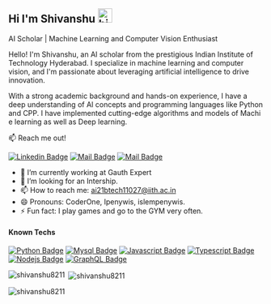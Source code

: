 ## Hi I'm Shivanshu <img src="https://user-images.githubusercontent.com/1303154/88677602-1635ba80-d120-11ea-84d8-d263ba5fc3c0.gif" width="28px" height="28px" alt="hi">

AI Scholar | Machine Learning and Computer Vision Enthusiast

Hello! I'm Shivanshu, an AI scholar from the prestigious Indian Institute of Technology Hyderabad. I specialize in machine learning and computer vision, and I'm passionate about leveraging artificial intelligence to drive innovation.

With a strong academic background and hands-on experience, I have a deep understanding of AI concepts and programming languages like Python and CPP. I have implemented cutting-edge algorithms and models of Machi e learning as well as Deep learning.

:mailbox: Reach me out!

[![Linkedin Badge](https://img.shields.io/badge/-Shivanshu-0e76a8?style=flat&labelColor=0e76a8&logo=linkedin&logoColor=white)](https://www.linkedin.com/in/shivanshu-033428269/) [![Mail Badge](https://img.shields.io/badge/-Instagram-e84393?style=flat&labelColor=e84393&logo=instagram&logoColor=white)](https://instagram.com/) [![Mail Badge](https://img.shields.io/badge/-ai21btech11027@gmail.com-c0392b?style=flat&labelColor=c0392b&logo=gmail&logoColor=white)](mailto:ai21btech11027@iith.ac.in)

<!-- TODO: Add last video link -->

- 🔭 I’m currently working at Gauth Expert
- 🤔 I’m looking for an Intership.
- 📫 How to reach me: ai21btech11027@iith.ac.in
- 😄 Pronouns: CoderOne, Ipenywis, islempenywis.
- ⚡ Fun fact: I play games and go to the GYM very often.

#### Known Techs

<!-- TODO: Make technologies links takes you to repositories -->

[![Python Badge](https://img.shields.io/badge/-Python-61DBFB?style=for-the-badge&labelColor=black&logo=python&logoColor=61DBFB)](#) [![Mysql Badge](https://img.shields.io/badge/-MySQL-61DB21?style=for-the-badge&labelColor=black&logo=mysql&logoColor=61DBFB)](#) [![Javascript Badge](https://img.shields.io/badge/-Javascript-F0DB4F?style=for-the-badge&labelColor=black&logo=javascript&logoColor=F0DB4F)](#) [![Typescript Badge](https://img.shields.io/badge/-Typescript-007acc?style=for-the-badge&labelColor=black&logo=typescript&logoColor=007acc)](#) [![Nodejs Badge](https://img.shields.io/badge/-Nodejs-3C873A?style=for-the-badge&labelColor=black&logo=node.js&logoColor=3C873A)](#) [![GraphQL Badge](https://img.shields.io/badge/-GraphQl-e535ab?style=for-the-badge&labelColor=black&logo=node.js&logoColor=e535ab)](#)

<p><img align="left" src="https://github-readme-stats.vercel.app/api/top-langs?username=shivanshu8211&show_icons=true&locale=en&layout=compact" alt="shivanshu8211" /></p>

<p>&nbsp;<img align="center" src="https://github-readme-stats.vercel.app/api?username=shivanshu8211&show_icons=true&locale=en" alt="shivanshu8211" /></p>

<p><img align="center" src="https://github-readme-streak-stats.herokuapp.com/?user=shivanshu8211&" alt="shivanshu8211" /></p>
